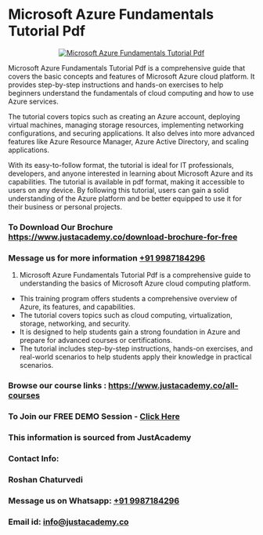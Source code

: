 # Microsoft Azure Fundamentals Tutorial Pdf

<p align="center">
  <a href="https://justacademy.co/course-detail/microsoft-azure-training">
    <img src="https://justacademy.co/storage2/course_image/1708336833_course_image.png" alt="Microsoft Azure Fundamentals Tutorial Pdf">
  </a>
</p>


Microsoft Azure Fundamentals Tutorial Pdf is a comprehensive guide that covers the basic concepts and features of Microsoft Azure cloud platform. It provides step-by-step instructions and hands-on exercises to help beginners understand the fundamentals of cloud computing and how to use Azure services.

The tutorial covers topics such as creating an Azure account, deploying virtual machines, managing storage resources, implementing networking configurations, and securing applications. It also delves into more advanced features like Azure Resource Manager, Azure Active Directory, and scaling applications.

With its easy-to-follow format, the tutorial is ideal for IT professionals, developers, and anyone interested in learning about Microsoft Azure and its capabilities. The tutorial is available in pdf format, making it accessible to users on any device. By following this tutorial, users can gain a solid understanding of the Azure platform and be better equipped to use it for their business or personal projects.
### To Download Our Brochure https://www.justacademy.co/download-brochure-for-free
### Message us for more information [+91 9987184296](https://api.whatsapp.com/send?phone=919987184296)
1) Microsoft Azure Fundamentals Tutorial Pdf is a comprehensive guide to understanding the basics of Microsoft Azure cloud computing platform.
- This training program offers students a comprehensive overview of Azure, its features, and capabilities.
- The tutorial covers topics such as cloud computing, virtualization, storage, networking, and security.
- It is designed to help students gain a strong foundation in Azure and prepare for advanced courses or certifications.
- The tutorial includes step-by-step instructions, hands-on exercises, and real-world scenarios to help students apply their knowledge in practical scenarios.

### Browse our course links : https://www.justacademy.co/all-courses 
### To Join our FREE DEMO Session - [Click Here](https://www.justacademy.co/register-for-course-demo)


### This information is sourced from JustAcademy
### Contact Info:
### Roshan Chaturvedi
### Message us on Whatsapp: [+91 9987184296](https://api.whatsapp.com/send?phone=919987184296)
### Email id: [info@justacademy.co](mailto:info@justacademy.co)
                    